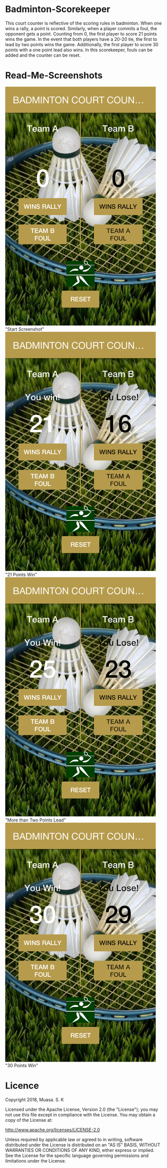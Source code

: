 # Badminton-Scorekeeper

This court counter is reflective of the scoring rules in badminton. When one wins a rally, a point is scored. Similarly, when a player commits a foul, the opponent gets a point. Counting from 0, the first player to score 21 points wins the game. In the event that both players have a 20-20 tie, the first to lead by two points wins the game. Additionally, the first player to score 30 points with a one point lead also wins. In this scorekeeper, fouls can be added and the counter can be reset.

# Read-Me-Screenshots

![](https://github.com/Muasa/Badminton-Scorekeeper/blob/master/Start%20screen.png) "Start Screenshot"
![](https://github.com/Muasa/Badminton-Scorekeeper/blob/master/Win%20by%20scoring%2021.png) "21 Points Win"
![](https://github.com/Muasa/Badminton-Scorekeeper/blob/master/Win%20by%20more%20than%20two%20points.png) "More than Two Points Lead"
![](https://github.com/Muasa/Badminton-Scorekeeper/blob/master/Wins%20by%20scoring%2030%20points.png) "30 Points Win"

# Licence

Copyright 2018, Muasa. S. K
 
Licensed under the Apache License, Version 2.0 (the "License");
you may not use this file except in compliance with the License.
You may obtain a copy of the License at:

http://www.apache.org/licenses/LICENSE-2.0

Unless required by applicable law or agreed to in writing, software 
distributed under the License is distributed on an "AS IS" BASIS,
WITHOUT WARRANTIES OR CONDITIONS OF ANY KIND, either express or implied.
See the License for the specific language governing permissions and
limitations under the License.
